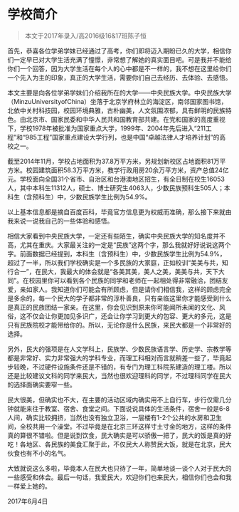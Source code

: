 
# 学校简介  

> 本文于2017年录入/高2016级16&17班陈子恒  



首先，恭喜各位学弟学妹已经通过了高考，你们即将迈入期盼已久的大学，相信你们一定早已对大学生活充满了憧憬，非常想了解她的真实面目吧。可是我并不能给你们一个回答，因为大学生活在每个人的心中都是不一样的，我不想在这里给你们一个先入为主的印象，真正的大学生活，需要你们自己去经历、去体验、去感悟。

本文主要是向各位学弟学妹们介绍我所在的大学——中央民族大学。中央民族大学（MinzuUniversityofChina）坐落于北京学府林立的海淀区，南邻国家图书馆，北依中关村科技园，校园环境典雅，古朴幽美，人文氛围浓郁，具有鲜明的民族特色。由北京市、国家民委和中华人民共和国教育部共建。在党和国家的高度重视下，学校1978年被批准为国家重点大学，1999年、2004年先后进入“211工程”和“985工程”国家重点建设大学行列，也是中国“卓越法律人才培养计划”的高校之一。

截至2014年11月，学校占地面积为37.8万平方米，另规划新校区占地面积81万平方米。校园建筑面积58.3万平方米，教学行政用房20余万平方米，资产总值24亿元。学校面向全国31个省市、自治区和台港澳地区招生，有全日制在校生16053人，其中本科生11312人，硕士、博士研究生4063人，少数民族预科生505人；本科生（含预科生）中，少数民族学生比例为54.9%。

以上基本信息都是摘自百度百科，毕竟官方信息更为权威而准确，那么接下来就由我来说一说我自己的一些体验和感悟。

相信大家看到中央民族大学，一定还有些陌生，确实中央民族大学的知名度并不高，尤其在重庆。大家最关注的一定是“民族”这两个字，那么我就好好说说这两个字。前面数据已经提到，本科生（含预科生）中，少数民族学生比例为54.9%，超过了一半，所以我们学校确实是一个多民族的大家庭，正如校训“美美与共，知行合一”，在民大，我最大的体会就是“各美其美，美人之美，美美与共，天下大同”。在校园里你可以看到各个民族的同学和老师在一起相处得非常融洽，团结友爱，亲如家人。我知道你们可能会有所顾虑，但是请你们相信我，这样的顾虑完全是多余的，每一个民大的学子都非常的淳朴善良，只有亲临这里你才能感受到什么是真正的民族团结一家亲。在这里，你会见识到原来你可能闻所未闻的文化、风俗，这不仅会让你更加见多识广，还会让你学习到更大的包容、更大的多元，这是只有民族院校才能带给你的。所以，无论你是什么民族，来民大都是一个非常好的选择。

另外，民大的强项是在人文学科上，民族学、少数民族语言学、历史学、宗教学等都是非常好、实力非常强大的学科专业，而理工科相对而言就稍差一些了，毕竟起步较晚，不过硬件设施条件还是不错的，有专门为理工科院系建造的理工楼。所以还是比较建议文科的同学来民大，当然也很欢迎理科的同学，不过理科同学在民大的选择面确实要窄一些。

民大很美，但确实也不大，在主要的活动区域内确实用不上自行车，步行仅需几分钟就能来往于教室、宿舍、食堂之间。下面说说具体的生活条件，宿舍一般是6-8人间，确实比较拥挤，当然也没有独立卫浴，一层楼有1-2个公共的水房和卫生间，全校共用一个澡堂。不过毕竟是在北京三环这样寸土寸金的地方，这样的条件真的算很不错啦。但是说到饮食，民大确实是可以骄傲一把了，民大的饭是真的好吃！各地区、各民族的美食汇聚于此，不仅民大人称赞民大饭，就是在北京，民大伙食也有不小的名气。

大致就说这么多啦，毕竟本人在民大也只待了一年，简单地谈一谈个人对于民大的一些感受和体会。最后一句话，我爱民大，欢迎你们也来民大，相信你们也会和我一样爱上她的。





2017年6月4日


